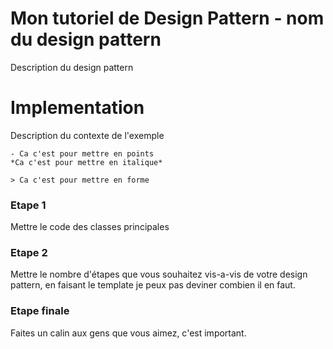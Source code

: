 # Mon tutoriel de Design Pattern - nom du design pattern

Description du design pattern

# Implementation

Description du contexte de l'exemple

    - Ca c'est pour mettre en points
    *Ca c'est pour mettre en italique*

    > Ca c'est pour mettre en forme

### Etape 1

Mettre le code des classes principales

### Etape 2

Mettre le nombre d'étapes que vous souhaitez vis-a-vis de votre design pattern, 
en faisant le template je peux pas deviner combien il en faut.

### Etape finale

Faites un calin aux gens que vous aimez, c'est important.
